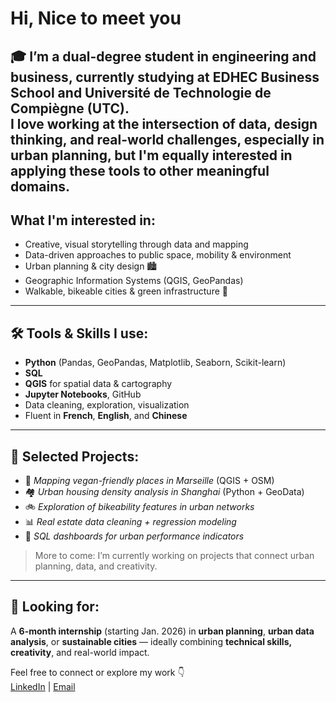 #  Hi, Nice to meet you 

🎓 I’m a dual-degree student in **engineering and business**, currently studying at **EDHEC Business School** and **Université de Technologie de Compiègne (UTC)**.  
I love working at the intersection of **data**, **design thinking**, and real-world challenges, especially in urban planning, but I'm equally interested in applying these tools to other meaningful domains.
---

##  What I'm interested in:
- Creative, visual storytelling through data and mapping
- Data-driven approaches to public space, mobility & environment
- Urban planning & city design 🏙️
- Geographic Information Systems (QGIS, GeoPandas)
- Walkable, bikeable cities & green infrastructure 🌿


---

## 🛠️ Tools & Skills I use:
- **Python** (Pandas, GeoPandas, Matplotlib, Seaborn, Scikit-learn)
- **SQL**
- **QGIS** for spatial data & cartography
- **Jupyter Notebooks**, GitHub
- Data cleaning, exploration, visualization
- Fluent in **French**, **English**, and **Chinese**

---

## 🧪 Selected Projects:
- 📍 *Mapping vegan-friendly places in Marseille* (QGIS + OSM)
- 🏘️ *Urban housing density analysis in Shanghai* (Python + GeoData)
- 🚲 *Exploration of bikeability features in urban networks*
- 📊 *Real estate data cleaning + regression modeling*
- 🔎 *SQL dashboards for urban performance indicators*

> More to come: I’m currently working on projects that connect urban planning, data, and creativity.

---

## 💼 Looking for:
A **6-month internship** (starting Jan. 2026) in **urban planning**, **urban data analysis**, or **sustainable cities** — ideally combining **technical skills, creativity**, and real-world impact.

Feel free to connect or explore my work 👇  
[LinkedIn](https://www.linkedin.com/in/thalia-ghali-028710236/) | [Email](ghali.thalia0@gmail.com)
